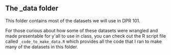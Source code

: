 ## The _data folder

This folder contains most of the datasets we will use in DPR 101.

For those curious about how some of these datasets were wrangled and made presentable for y'all to use in class, you can check out the R script file called `_code_to_make_data.R` which provides all the code that I ran to make many of the datasets in this folder.